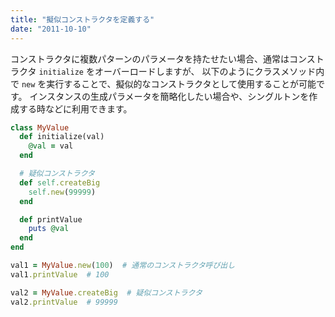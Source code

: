 ```yaml
---
title: "擬似コンストラクタを定義する"
date: "2011-10-10"
---
```


コンストラクタに複数パターンのパラメータを持たせたい場合、通常はコンストラクタ `initialize` をオーバーロードしますが、
以下のようにクラスメソッド内で `new` を実行することで、擬似的なコンストラクタとして使用することが可能です。
インスタンスの生成パラメータを簡略化したい場合や、シングルトンを作成する時などに利用できます。

```ruby
class MyValue
  def initialize(val)
    @val = val
  end

  # 疑似コンストラクタ
  def self.createBig
    self.new(99999)
  end

  def printValue
    puts @val
  end
end

val1 = MyValue.new(100)  # 通常のコンストラクタ呼び出し
val1.printValue  # 100

val2 = MyValue.createBig  # 疑似コンストラクタ
val2.printValue  # 99999
```

